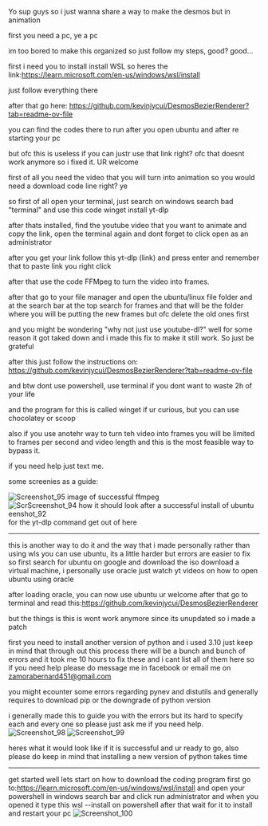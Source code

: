 Yo sup guys so i just wanna share a way to make the desmos but in animation

first you need a pc, ye a pc

im too bored to make this organized so just follow my steps, good? good...


first i need you to install  install WSL so heres the link:https://learn.microsoft.com/en-us/windows/wsl/install

just follow everything there

after that go here: https://github.com/kevinjycui/DesmosBezierRenderer?tab=readme-ov-file

you can find the codes there to run after you open ubuntu and after re starting your pc

but ofc this is useless if you can justr use that link right? ofc that doesnt work anymore so i fixed it. UR welcome

first of all you need the video that you will turn into animation so you would need a download code line right? ye

so first of all open your terminal, just search on windows search bad "terminal" and use this code winget install yt-dlp

after thats installed, find the youtube video that you want to animate and copy the link, open the terminal again and dont forget to click open as an administrator

after you get your link follow this yt-dlp (link) and press enter and remember that to paste link you right click 

after that use the code FFMpeg to turn the video into frames.

after that go to your file manager and open the ubuntu/linux file folder and at the search bar at the top search for frames and that will be the folder where you will be putting the new frames but ofc delete the old ones first

and you might be wondering "why not just use youtube-dl?" well for some reason it got taked down and i made this fix to make it still work. So just be grateful

after this just follow the instructions on: https://github.com/kevinjycui/DesmosBezierRenderer?tab=readme-ov-file

and btw dont use powershell, use terminal if you dont want to waste 2h of your life

and the program for this is called winget if ur curious, but you can use chocolatey or scoop

also if you use anotehr way to turn teh video into frames you will be limited to frames per second and video length and this is the most feasible way to bypass it.

if you need help just text me. 

some screenies as a guide:

![Screenshot_95](https://github.com/user-attachments/assets/622474c9-4018-47ea-983c-b95d4e24755f) image of successful ffmpeg
![Scr![Screenshot_94](https://github.com/user-attachments/assets/c7b38052-46d3-4eb8-90d1-9cf391937507) how it should look after a successful install of ubuntu
eenshot_92](https://github.com/user-attachments/assets/ce230059-510e-43d9-b702-5084a5e9b52e) for the yt-dlp command
get out of here







-----------------

this is another way to do it and the way that i made personally 
rather than using wls you can use ubuntu, its a little harder but errors are easier to fix
so first search for ubuntu on google and download the iso
download a virtual machine, i personally use oracle
just watch yt videos on how to open ubuntu using oracle

after loading oracle, you can now use ubuntu ur welcome
after that go to terminal and read this:https://github.com/kevinjycui/DesmosBezierRenderer

but the things is this is wont work anymore since its unupdated so i made a patch

first you need to install another version of python and i used 3.10 
just keep in mind that through out this process there will be a bunch and bunch of errors and it took me 10 hours to fix these and i cant list all of them here so if you need help please do message me in facebook or email me on zamorabernard451@gmail.com

you might ecounter some errors regarding pynev and distutils and generally requires to download pip or the downgrade of python version

i generally made this to guide you with the errors but its hard to specify each and every one so please just ask me if you need help.
![Screenshot_98](https://github.com/user-attachments/assets/ca954240-59c3-4a5c-abb5-0e5257278a4d)
![Screenshot_99](https://github.com/user-attachments/assets/7eb94912-f5a4-40cc-b8ad-12d6b60e8e4c)

heres what it would look like if it is successful and ur ready to go, also please do keep in mind that installing a new version of python takes time


--------
get started
well lets start on how to download the coding program
first go to:https://learn.microsoft.com/en-us/windows/wsl/install
and open your powershell in windows search bar and click run administrator
and when you opened it 
type this wsl --install on powershell
after that wait for it to install and restart your pc
![Screenshot_100](https://github.com/user-attachments/assets/d993389a-61e5-4908-9729-cd4322161b55)

